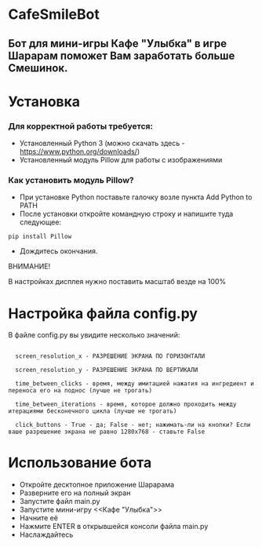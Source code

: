 # CafeSmileBot

<h2>Бот для мини-игры Кафе "Улыбка" в игре Шарарам поможет Вам заработать больше Смешинок.</h2>

<h1>Установка</h1>

<h3>Для корректной работы требуется:</h3>

- Установленный Python 3 (можно скачать здесь - https://www.python.org/downloads/)
- Установленный модуль Pillow для работы с изображениями

<h3>Как установить модуль Pillow?</h3>

- При установке Python поставьте галочку возле пункта Add Python to PATH
- После установки откройте командную строку и напишите туда следующее:

<code>pip install Pillow</code>

- Дождитесь окончания.

ВНИМАНИЕ! 

В настройках дисплея нужно поставить масштаб везде на 100%

<h1>Настройка файла config.py</h1>
В файле config.py вы увидите несколько значений:

<pre><code>
  screen_resolution_x - РАЗРЕШЕНИЕ ЭКРАНА ПО ГОРИЗОНТАЛИ
  
  screen_resolution_y - РАЗРЕШЕНИЕ ЭКРАНА ПО ВЕРТИКАЛИ 
  
  time_between_clicks - время, между имитацией нажатия на ингредиент и переноса его на поднос (лучше не трогать)
  
  time_between_iterations - время, которое должно проходить между итерациями бесконечного цикла (лучше не трогать)
  
  click_buttons - True - да; False - нет; нажимать-ли на кнопки? Если ваше разрешение экрана не равно 1280x768 - ставьте False
</code></pre>


<h1>Использование бота</h1>

- Откройте десктопное приложение Шарарама
- Разверните его на полный экран
- Запустите файл main.py
- Запустите мини-игру <<Кафе "Улыбка">>
- Начните её
- Нажмите ENTER в открывшейся консоли файла main.py
- Наслаждайтесь
  
